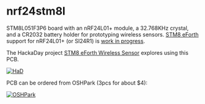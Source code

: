 # nrf24stm8l

STM8L051F3P6 board with an nRF24L01+ module, a 32.768KHz crystal, and a CR2032 battery holder for prototyping wireless sensors. [STM8 eForth](https://github.com/TG9541/stm8ef/) support for nRF24L01+ (or SI24R1) is [work in progress](https://github.com/VK6TT/stm8ef-nRF24L01-).

The HackaDay project [STM8 eForth Wireless Sensor][HAD1] explores using this PCB.

[HAD1]: https://hackaday.io/project/158459-stm8-eforth-wireless-sensor


[![HaD](https://cdn.hackaday.io/images/6107321526710702243.png)][HAD1]

PCB can be ordered from OSHPark (3pcs for about $4):

[![OSHPark](https://644db4de3505c40a0444-327723bce298e3ff5813fb42baeefbaa.ssl.cf1.rackcdn.com/d5596849415f6a44714184acdf828752.png)](https://oshpark.com/shared_projects/jCXMU1UQ)
